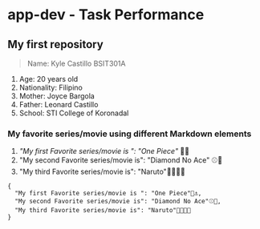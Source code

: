 # app-dev - Task Performance
## My first repository
> Name: Kyle Castillo BSIT301A 
1. Age: 20 years old 
2. Nationality: Filipino
3. Mother: Joyce Bargola
4. Father: Leonard Castillo
5. School: STI College of Koronadal
### My favorite series/movie using different Markdown elements
1.  *"My first Favorite series/movie is ": "One Piece"* 🚢⚓
2.  "My second Favorite series/movie is": "Diamond No Ace" ⚾🧢
3.  "My third Favorite series/movie is": "Naruto"🐱‍🐱‍🚀👤

```
{
  "My first Favorite series/movie is ": "One Piece"🚢⚓,
  "My second Favorite series/movie is": "Diamond No Ace"⚾🧢,
  "My third Favorite series/movie is": "Naruto"🐱‍🐱‍🚀👤
}
```
